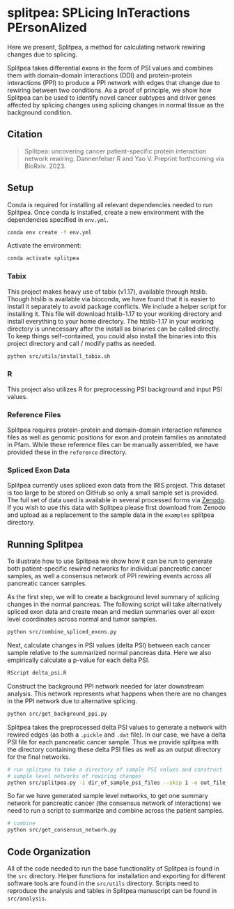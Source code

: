 # splitpea: SPLicing InTeractions PErsonAlized

Here we present, Splitpea, a method for calculating network rewiring changes due to splicing.

Splitpea takes differential exons in the form of PSI values and combines them
with domain-domain interactions (DDI) and protein-protein interactions (PPI) to
produce a PPI network with edges that change due to rewiring between two conditions. 
As a proof of principle, we show how Splitpea can be used to identify novel cancer
subtypes and driver genes affected by splicing changes using splicing changes in 
normal tissue as the background condition. 

## Citation

> Splitpea: uncovering cancer patient-specific protein interaction network rewiring.
Dannenfelser R and Yao V. Preprint forthcoming via BioRxiv. 2023.

## Setup

Conda is required for installing all relevant dependencies needed to run Splitpea.
Once conda is installed, create a new environment with the dependencies
specified in `env.yml`.

```sh
conda env create -f env.yml
```

Activate the environment:

```sh
conda activate splitpea
```

### Tabix

This project makes heavy use of tabix (v1.17), available through htslib. Though htslib is available via bioconda,
we have found that it is easier to install it separately to avoid package conflicts. We include a helper script
for installing it. This file will download htslib-1.17 to your working directory and install everything
to your home directory. The htslib-1.17 in your working directory is unnecessary after the install as binaries can be called
directly. To keep things self-contained, you could also install the binaries into this project directory
and call / modify paths as needed.

```sh
python src/utils/install_tabix.sh
```

### R

This project also utilizes R for preprocessing PSI background and input
PSI values. 

### Reference Files

Splitpea requires protein-protein and domain-domain interaction reference files
as well as genomic positions for exon and protein families as annotated in Pfam. While
these reference files can be manually assembled, we have provided these in the
`reference` directory. 

### Spliced Exon Data

Splitpea currently uses spliced exon data from the IRIS project. This dataset is too
large to be stored on GitHub so only a small sample set is provided. The full set of data used is
available in several processed forms via [Zenodo](https://zenodo.org). If you wish to use
this data with Splitpea please first download from Zenodo and upload as a replacement to the sample
data in the `examples` splitpea directory.

## Running Splitpea

To illustrate how to use Splitpea we show how it can be run to generate both
patient-specific rewired networks for individual pancreatic cancer
samples, as well a consensus network of PPI rewiring events across
all pancreatic cancer samples.


As the first step, we will to create a background level summary of splicing changes in
the normal pancreas. The following script will
take alternatively spliced exon data and create mean and median summaries
over all exon level coordinates across normal and tumor samples.

```sh
python src/combine_spliced_exons.py
```

Next, calculate changes in PSI values (delta PSI) between each cancer sample
relative to the summarized normal pancreas data. Here we also empirically
calculate a p-value for each delta PSI.

```sh
RScript delta_psi.R
```

Construct the background PPI network needed for later downstream
analysis. This network represents what happens when there are no
changes in the PPI network due to alternative splicing.

```sh
python src/get_background_ppi.py
```

Splitpea takes the preprocessed delta PSI values to generate a
network with rewired edges (as both a `.pickle` and `.dat` file). In our
case, we have a delta PSI file for each pancreatic cancer sample. Thus we
provide splitpea with the directory containing these delta PSI files as
well as an output directory for the final networks. 

```sh
# run splitpea to take a directory of sample PSI values and construct
# sample level networks of rewiring changes
python src/splitpea.py -i dir_of_sample_psi_files --skip 1 -o out_file_prefix -v
```

So far we have generated sample level networks, to get one summary network for
pancreatic cancer (the consensus network of interactions) we need to run
a script to summarize and combine across the patient samples.

```sh
# combine
python src/get_consensus_network.py
```

## Code Organization

All of the code needed to run the base functionality of Splitpea is found
in the `src` directory. Helper functions for installation and exporting
for different software tools are found in the `src/utils` directory. 
Scripts need to reproduce the analysis and tables in Splitpea manuscript
can be found in `src/analysis`.

